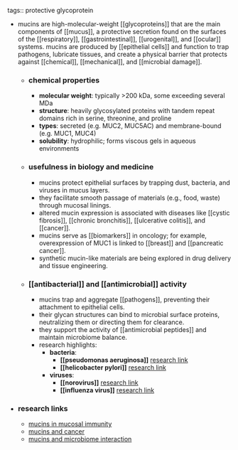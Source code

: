 tags:: protective glycoprotein

- mucins are high-molecular-weight [[glycoproteins]] that are the main components of [[mucus]], a protective secretion found on the surfaces of the [[respiratory]], [[gastrointestinal]], [[urogenital]], and [[ocular]] systems. mucins are produced by [[epithelial cells]] and function to trap pathogens, lubricate tissues, and create a physical barrier that protects against [[chemical]], [[mechanical]], and [[microbial damage]].
	- ### chemical properties
		- **molecular weight**: typically >200 kDa, some exceeding several MDa
		- **structure**: heavily glycosylated proteins with tandem repeat domains rich in serine, threonine, and proline
		- **types**: secreted (e.g. MUC2, MUC5AC) and membrane-bound (e.g. MUC1, MUC4)
		- **solubility**: hydrophilic; forms viscous gels in aqueous environments
	- ### usefulness in biology and medicine
		- mucins protect epithelial surfaces by trapping dust, bacteria, and viruses in mucus layers.
		- they facilitate smooth passage of materials (e.g., food, waste) through mucosal linings.
		- altered mucin expression is associated with diseases like [[cystic fibrosis]], [[chronic bronchitis]], [[ulcerative colitis]], and [[cancer]].
		- mucins serve as [[biomarkers]] in oncology; for example, overexpression of MUC1 is linked to [[breast]] and [[pancreatic cancer]].
		- synthetic mucin-like materials are being explored in drug delivery and tissue engineering.
	- ### [[antibacterial]] and [[antimicrobial]] activity
		- mucins trap and aggregate [[pathogens]], preventing their attachment to epithelial cells.
		- their glycan structures can bind to microbial surface proteins, neutralizing them or directing them for clearance.
		- they support the activity of [[antimicrobial peptides]] and maintain microbiome balance.
		- research highlights:
			- **bacteria**:
				- **[[pseudomonas aeruginosa]]** [research link](https://scholar.google.com/scholar?q=mucins+pseudomonas+aeruginosa)
				- **[[helicobacter pylori]]** [research link](https://scholar.google.com/scholar?q=mucins+helicobacter+pylori)
			- **viruses**:
				- **[[norovirus]]** [research link](https://scholar.google.com/scholar?q=mucins+norovirus)
				- **[[influenza virus]]** [research link](https://scholar.google.com/scholar?q=mucins+influenza)
- ### research links
	- [mucins in mucosal immunity](https://scholar.google.com/scholar?q=mucins+mucosal+immunity)
	- [mucins and cancer](https://scholar.google.com/scholar?q=mucins+cancer+biomarker)
	- [mucins and microbiome interaction](https://scholar.google.com/scholar?q=mucins+microbiome+interaction)